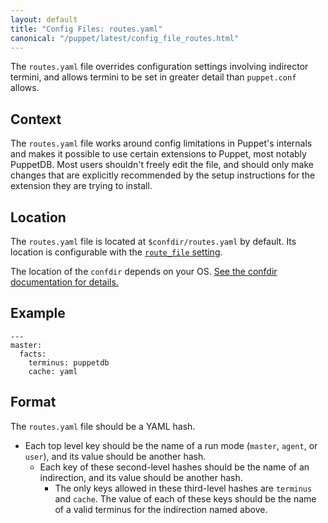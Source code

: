 ```yaml
---
layout: default
title: "Config Files: routes.yaml"
canonical: "/puppet/latest/config_file_routes.html"
---
```


[route_file]: ./configuration.html#routefile

The `routes.yaml` file overrides configuration settings involving indirector termini, and allows termini to be set in greater detail than `puppet.conf` allows.

## Context

The `routes.yaml` file works around config limitations in Puppet's internals and makes it possible to use certain extensions to Puppet, most notably PuppetDB. Most users shouldn't freely edit the file, and should only make changes that are explicitly recommended by the setup instructions for the extension they are trying to install.

## Location

The `routes.yaml` file is located at `$confdir/routes.yaml` by default. Its location is configurable with the [`route_file` setting][route_file].

The location of the `confdir` depends on your OS. [See the confdir documentation for details.][confdir]

[confdir]: ./dirs_confdir.html

## Example

    ---
    master:
      facts:
        terminus: puppetdb
        cache: yaml

## Format

The `routes.yaml` file should be a YAML hash.

* Each top level key should be the name of a run mode (`master`, `agent`, or `user`), and its value should be another hash.
    * Each key of these second-level hashes should be the name of an indirection, and its value should be another hash.
        * The only keys allowed in these third-level hashes are `terminus` and `cache`. The value of each of these keys should be the name of a valid terminus for the indirection named above.

